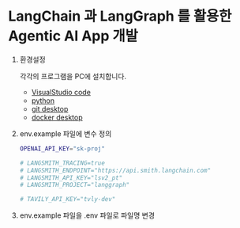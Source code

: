 # LangChain 과 LangGraph 를 활용한 Agentic AI App 개발

1. 환경설정

    각각의 프로그램을 PC에 설치합니다.
    - [VisualStudio code](https://code.visualstudio.com/download)
    - [python](https://www.python.org/downloads/)
    - [git desktop](https://desktop.github.com/download/)
    - [docker desktop](https://docs.docker.com/desktop/setup/install/windows-install/)

2. env.example 파일에 변수 정의

    ```bash
    OPENAI_API_KEY="sk-proj"
    
    # LANGSMITH_TRACING=true
    # LANGSMITH_ENDPOINT="https://api.smith.langchain.com"
    # LANGSMITH_API_KEY="lsv2_pt"
    # LANGSMITH_PROJECT="langgraph"
    
    # TAVILY_API_KEY="tvly-dev"
    ```

3. env.example 파일을 .env 파일로 파일명 변경

